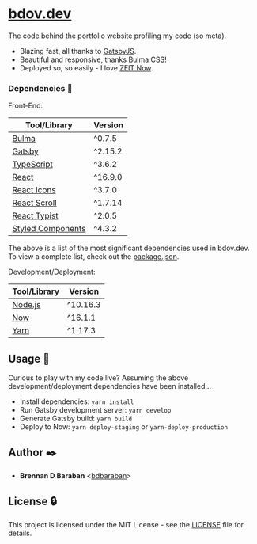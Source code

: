 # [bdov.dev](https://bdov.dev)

The code behind the portfolio website profiling my code (so meta).

- Blazing fast, all thanks to [GatsbyJS](https://gatsbyjs.org).
- Beautiful and responsive, thanks [Bulma CSS](https://bulma.io/)!
- Deployed so, so easily - I love [ZEIT Now](https://zeit.co/now).

### Dependencies :couple:

Front-End:

| Tool/Library                                             | Version |
| -------------------------------------------------------- | ------- |
| [Bulma](https://bulma.io)                                | ^0.7.5  |
| [Gatsby](https://gatsbyjs.org)                           | ^2.15.2 |
| [TypeScript](https://www.typescriptlang.org/)            | ^3.6.2  |
| [React](https://reactjs.org/)                            | ^16.9.0 |
| [React Icons](https://react-icons.netlify.com/)          | ^3.7.0  |
| [React Scroll](https://github.com/fisshy/react-scroll)   | ^1.7.14 |
| [React Typist](https://jstejada.github.io/react-typist/) | ^2.0.5  |
| [Styled Components](https://www.styled-components.com/)  | ^4.3.2  |

The above is a list of the most significant dependencies used in bdov.dev. To view a complete list, check out the [package.json](./package.json).

Development/Deployment:

| Tool/Library                      | Version  |
| --------------------------------- | -------- |
| [Node.js](https://nodejs.org/en/) | ^10.16.3 |
| [Now](https://zeit.co/now)        | ^16.1.1  |
| [Yarn](https://yarnpkg.com/en/)   | ^1.17.3  |

## Usage :running:

Curious to play with my code live? Assuming the above development/deployment dependencies have been installed...

- Install dependencies: `yarn install`
- Run Gatsby development server: `yarn develop`
- Generate Gatsby build: `yarn build`
- Deploy to Now: `yarn deploy-staging` or `yarn-deploy-production`

## Author :black_nib:

- **Brennan D Baraban** <[bdbaraban](https://github.com/bdbaraban)>

## License :lock:

This project is licensed under the MIT License - see the
[LICENSE](./LICENSE) file for details.

